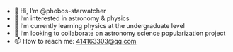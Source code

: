 - 👋 Hi, I’m @phobos-starwatcher
- 👀 I’m interested in astronomy & physics
- 🌱 I’m currently learning physics at the undergraduate level
- 💞️ I’m looking to collaborate on astronomy science popularization project
- 📫 How to reach me: 414163303@qq.com

<!---
phobos-starwatcher/phobos-starwatcher is a ✨ special ✨ repository because its `README.md` (this file) appears on your GitHub profile.
You can click the Preview link to take a look at your changes.
--->
